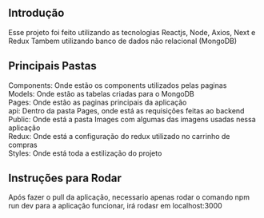 ## Introdução

Esse projeto foi feito utilizando as tecnologias Reactjs, Node, Axios, Next e Redux
Tambem utilizando banco de dados não relacional (MongoDB)

## Principais Pastas

Components: Onde estão os components utilizados pelas paginas<br>
Models: Onde estão as tabelas criadas para o MongoDB<br>
Pages: Onde estão as paginas principais da aplicação<br>
api: Dentro da pasta Pages, onde está as requisições feitas ao backend<br>
Public: Onde está a pasta Images com algumas das imagens usadas nessa aplicação<br>
Redux: Onde está a configuração do redux utilizado no carrinho de compras<br>
Styles: Onde está toda a estilização do projeto<br>

## Instruções para Rodar

Após fazer o pull da aplicação, necessario apenas rodar o comando npm run dev para a aplicação funcionar,
irá rodasr em localhost:3000